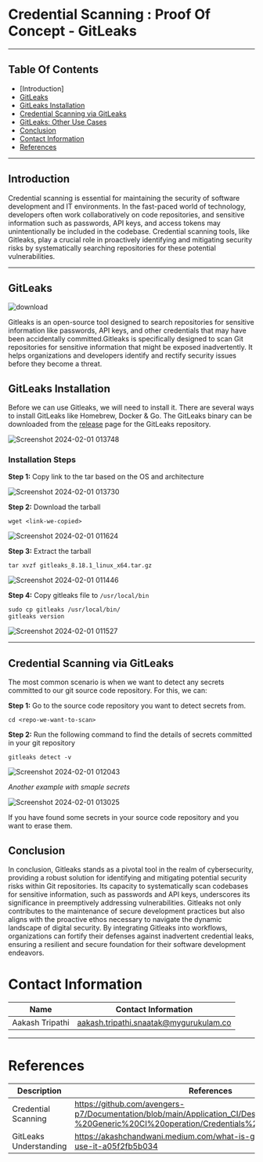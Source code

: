 
# Credential Scanning : Proof Of Concept - GitLeaks


***
## Table Of Contents 
+ [Introduction]
+ [GitLeaks]()
+ [GitLeaks Installation]()
+ [Credential Scanning via GitLeaks]()
+ [GitLeaks: Other Use Cases]()
+ [Conclusion]()
+ [Contact Information]()
+ [References]()
***
## Introduction 
Credential scanning is essential for maintaining the security of software development and IT environments. In the fast-paced world of technology, developers often work collaboratively on code repositories, and sensitive information such as passwords, API keys, and access tokens may unintentionally be included in the codebase. Credential scanning tools, like Gitleaks, play a crucial role in proactively identifying and mitigating security risks by systematically searching repositories for these potential vulnerabilities. 
***
## GitLeaks
![download](https://github.com/avengers-p7/Documentation/assets/156056344/5e5c49c3-a946-4836-8353-b6ee6f8ddc40)

Gitleaks is an open-source tool designed to search repositories for sensitive information like passwords, API keys, and other credentials that may have been accidentally committed.Gitleaks is specifically designed to scan Git repositories for sensitive information that might be exposed inadvertently. It helps organizations and developers identify and rectify security issues before they become a threat.

## GitLeaks Installation
Before we can use Gitleaks, we will need to install it. There are several ways to install GitLeaks like Homebrew, Docker & Go. 
The GitLeaks binary can be downloaded from the [release](https://github.com/gitleaks/gitleaks/releases) page for the GitLeaks repository.

![Screenshot 2024-02-01 013748](https://github.com/avengers-p7/Documentation/assets/156056344/0d6225d7-47b6-4891-b063-0e58fcd6727a)

### Installation Steps 

**Step 1:** Copy link to the tar based on the OS and architecture 

![Screenshot 2024-02-01 013730](https://github.com/avengers-p7/Documentation/assets/156056344/682c41fa-b5ad-4d03-9c17-268647affb0b)

**Step 2:** Download the tarball 
```shell
wget <link-we-copied>
```
![Screenshot 2024-02-01 011624](https://github.com/avengers-p7/Documentation/assets/156056344/efaf0ec1-22b9-4d58-9db7-ed01be458f06)

**Step 3:** Extract the tarball
```shell
tar xvzf gitleaks_8.18.1_linux_x64.tar.gz
```
![Screenshot 2024-02-01 011446](https://github.com/avengers-p7/Documentation/assets/156056344/4d754ff3-5d9a-4f93-b458-02bf46e3cafb)

**Step 4:** Copy gitleaks file to `/usr/local/bin`
```shell
sudo cp gitleaks /usr/local/bin/
gitleaks version
```
![Screenshot 2024-02-01 011527](https://github.com/avengers-p7/Documentation/assets/156056344/830c711d-d685-473b-82ad-dff00bc53978)

***
## Credential Scanning via GitLeaks 
The most common scenario is when we want to detect any secrets committed to our git source code repository. For this, we can:

**Step 1:** Go to the source code repository you want to detect secrets from.

```shell
cd <repo-we-want-to-scan>
```

**Step 2:** Run the following command to find the details of secrets committed in your git repository

```shell
gitleaks detect -v
```
![Screenshot 2024-02-01 012043](https://github.com/avengers-p7/Documentation/assets/156056344/08aa1fab-089c-4b62-915d-228b78b631a9)

*Another example with smaple secrets*

![Screenshot 2024-02-01 013025](https://github.com/avengers-p7/Documentation/assets/156056344/84811b1a-98ca-4953-9835-858b4a18159d)

If you have found some secrets in your source code repository and you want to erase them.

## Conclusion
In conclusion, Gitleaks stands as a pivotal tool in the realm of cybersecurity, providing a robust solution for identifying and mitigating potential security risks within Git repositories. Its capacity to systematically scan codebases for sensitive information, such as passwords and API keys, underscores its significance in preemptively addressing vulnerabilities. Gitleaks not only contributes to the maintenance of secure development practices but also aligns with the proactive ethos necessary to navigate the dynamic landscape of digital security. By integrating Gitleaks into workflows, organizations can fortify their defenses against inadvertent credential leaks, ensuring a resilient and secure foundation for their software development endeavors.

# Contact Information

| Name                 | Contact Information                                                                                     
|---------------------------------|------------------------------------------------------------|
| Aakash Tripathi                 |  aakash.tripathi.snaatak@mygurukulam.co
***
# References

|     Description                  | References  
| ---------------------------------| ------------------------------------------------------------------- |
| Credential Scanning | https://github.com/avengers-p7/Documentation/blob/main/Application_CI/Design/02-%20Generic%20CI%20operation/Credentials%20Scanning/README.md |
| GitLeaks Understanding | https://akashchandwani.medium.com/what-is-gitleaks-and-how-to-use-it-a05f2fb5b034 | 

